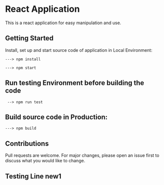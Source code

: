 # React Application

This is a react application for easy manipulation and use. <br />
## Getting Started

Install, set up and start source code of application in Local Environment:

```
---> npm install

---> npm start
```

## Run testing Environment before building the code
```
 --> npm run test
```
## Build source code in Production:

```
---> npm build
```

## Contributions

Pull requests are welcome. For major changes, please open an issue first to discuss what you would like to change.


## Testing Line new1
